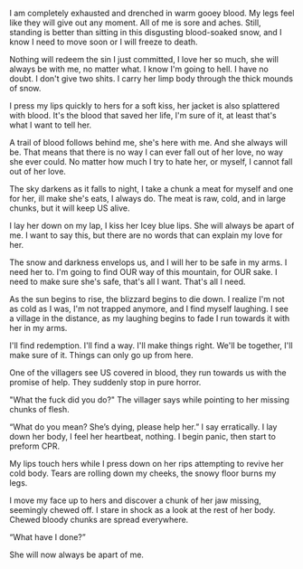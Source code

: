  I am completely exhausted and drenched in warm gooey blood. My legs feel like they will give out any moment. All of me is sore and aches. Still, standing is better than sitting in this disgusting blood-soaked snow, and I know I need to move soon or I will freeze to death. 

Nothing will redeem the sin I just committed, I love her so much, she will always be with me, no matter what.
I know I'm going to hell. I have no doubt. I don't give two shits. I carry her limp body through the thick mounds of snow.

 I press my lips quickly to hers for a soft kiss, her jacket is also splattered with blood. It's the blood that saved her life, I'm sure of it, at least that's what I want to tell her.

 A trail of blood follows behind me, she's here with me. And she always will be. That means that there is no way I can ever fall out of her love, no way she ever could. No matter how much I try to hate her, or myself, I cannot fall out of her love.

 The sky darkens as it falls to night, I take a chunk a meat for myself and one for her, ill make she's eats, I always do. The meat is raw, cold, and in large chunks, but it will keep US alive. 

I lay her down on my lap, I kiss her Icey blue lips. She will always be apart of me. I want to say this, but there are no words that can explain my love for her.

The snow and darkness envelops us, and I will her to be safe in my arms. I need her to. I'm going to find OUR way of this mountain, for OUR sake. I need to make sure she's safe, that's all I want. That's all I need.

 As the sun begins to rise, the blizzard begins to die down. I realize I'm not as cold as I was, I'm not trapped anymore, and I find myself laughing. I see a village in the distance, as my laughing begins to fade I run towards it with her in my arms.

I'll find redemption. I'll find a way. I'll make things right. We'll be together, I'll make sure of it. Things can only go up from here.

One of the villagers see US covered in blood, they run towards us with the promise of help. They suddenly stop in pure horror. 

"What the fuck did you do?" The villager says while pointing to her missing chunks of flesh. 

“What do you mean? She’s dying, please help her.” I say erratically. I lay down her body, I feel her heartbeat, nothing. I begin panic, then start to preform CPR.

 My lips touch hers while I press down on her rips attempting to revive her cold body. Tears are rolling down my cheeks, the snowy floor burns my legs.

 I move my face up to hers and discover a chunk of her jaw missing, seemingly chewed off. I stare in shock as a look at the rest of her body. Chewed bloody chunks are spread everywhere. 

“What have I done?”

She will now always be apart of me.